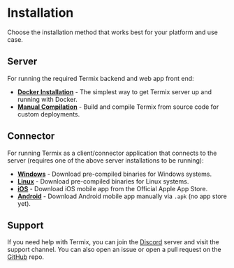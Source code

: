 # Installation

Choose the installation method that works best for your platform and use case.

## Server

For running the required Termix backend and web app front end:

- **[Docker Installation](./install/server/docker)** - The simplest way to get Termix server up and running with Docker.
- **[Manual Compilation](./install/server/manual-compile)** - Build and compile Termix from source code for custom deployments.

## Connector

For running Termix as a client/connector application that connects to the server (requires one of the above server installations to be running):

- **[Windows](./install/connector/windows)** - Download pre-compiled binaries for Windows systems.
- **[Linux](./install/connector/linux)** - Download pre-compiled binaries for Linux systems.
- **[iOS](./install/connector/ios)** - Download iOS mobile app from the Official Apple App Store.
- **[Android](./install/connector/android)** - Download Android mobile app manually via `.apk` (no app store yet).

## Support

If you need help with Termix, you can join the [Discord](https://discord.gg/jVQGdvHDrf) server and visit the support channel. You can also open an issue or open a pull request on the [GitHub](https://github.com/LukeGus/Termix/issues) repo.